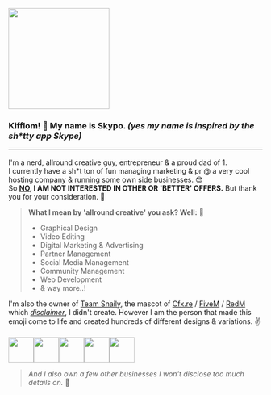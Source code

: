 <img src="https://i.imgur.com/2RgZ2HF.gif" height="200px"></img>
### Kifflom! 👋 My name is Skypo. <i>(yes my name is inspired by the sh*tty app Skype)</i><hr>
I'm a nerd, allround creative guy, entrepreneur & a proud dad of 1.<br>
I currently have a sh*t ton of fun managing marketing & pr @ a very cool hosting company & running some own side businesses. 😎
<br>So <b><u>NO</u>, I AM NOT INTERESTED IN OTHER OR 'BETTER' OFFERS.</b> But thank you for your consideration. 🙏
> <b>What I mean by 'allround creative' you ask? Well:</b> 🤔
> - Graphical Design
> - Video Editing
> - Digital Marketing & Advertising
> - Partner Management
> - Social Media Management
> - Community Management
> - Web Development
> - & way more..!

I'm also the owner of <a href="https://teamsnaily.com">Team Snaily</a>, the mascot of <a href="https://cfx.re">Cfx.re</a> / <a href="https://fivem.net">FiveM</a> / <a href="https://redm.gg">RedM</a> which <a href="https://emojitwo.github.io/"><i>disclaimer</i></a>, I didn't create. However I am the person that made this emoji come to life and created hundreds of different designs & variations. ✌️ <br><br>
<img src="https://creativecrows.net/wp-content/uploads/2022/03/besnailsome.png" height="50px"></img><img src="https://creativecrows.net/wp-content/uploads/2022/06/bangodsnail2.png" height="50px"></img><img src="https://creativecrows.net/wp-content/uploads/2022/06/SNAILSATANFIRE.png" height="50px"></img><img src="https://creativecrows.net/wp-content/uploads/2021/09/Panic-Snaily.gif" height="50px"></img><img src="https://creativecrows.net/wp-content/uploads/2022/06/among-us-snaily.png" height="50px"></img>

> <i>And I also own a few other businesses I won't disclose too much details on.</i> 🤫



<!--
**OfficialSkypo/OfficialSkypo** is a ✨ _special_ ✨ repository because its `README.md` (this file) appears on your GitHub profile.

Here are some ideas to get you started:

- 🔭 I’m currently working on ...
- 🌱 I’m currently learning ...
- 👯 I’m looking to collaborate on ...
- 🤔 I’m looking for help with ...
- 💬 Ask me about ...
- 📫 How to reach me: ...
- 😄 Pronouns: ...
- ⚡ Fun fact: ...
-->
